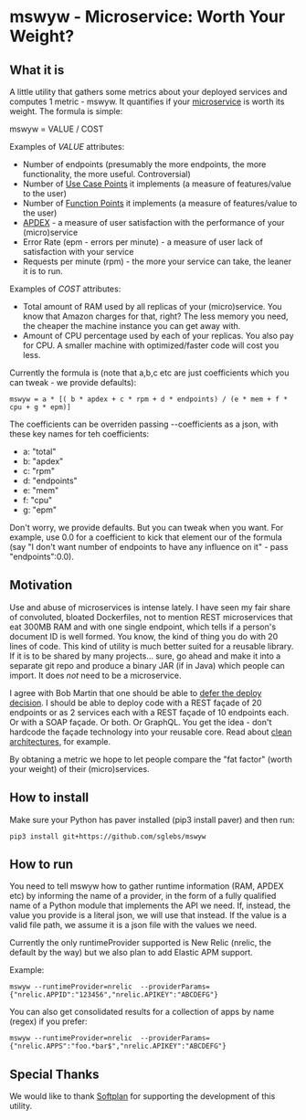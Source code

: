 # mswyw - Microservice: Worth Your Weight?

## What it is

A little utility that gathers some metrics about your deployed services and computes 1 metric - mswyw. 
It quantifies if your [microservice](https://en.wikipedia.org/wiki/Microservices) is worth its weight. The formula is simple:

mswyw = VALUE / COST

Examples of *VALUE* attributes:

* Number of endpoints (presumably the more endpoints, the more functionality, the more useful. Controversial)
* Number of [Use Case Points](https://en.wikipedia.org/wiki/Use_Case_Points) it implements (a measure of features/value to the user)
* Number of [Function Points](https://en.wikipedia.org/wiki/Function_point) it implements (a measure of features/value to the user)
* [APDEX](https://en.wikipedia.org/wiki/Apdex) - a measure of user satisfaction with the performance of your (micro)service
* Error Rate (epm - errors per minute) - a measure of user lack of satisfaction with your service
* Requests per minute (rpm) - the more your service can take, the leaner it is to run.
  
Examples of *COST* attributes:

* Total amount of RAM used by all replicas of your (micro)service. You know that Amazon charges for that, right? The
  less memory you need, the cheaper the machine instance you can get away with.
* Amount of CPU percentage used by each of your replicas. You also pay for CPU. A smaller machine with 
  optimized/faster code will cost you less.

Currently the formula is (note that a,b,c etc are just coefficients which you can tweak - we provide defaults):

`
mswyw = a * [( b * apdex + c * rpm + d * endpoints) / (e * mem + f * cpu + g * epm)]
`

The coefficients can be overriden passing --coefficients as a json, with these key names for teh coefficients:

- a: "total"
- b: "apdex"
- c: "rpm"
- d: "endpoints"
- e: "mem"
- f: "cpu"
- g: "epm"

Don't worry, we provide defaults. But you can tweak when you want. For example, use 0.0 for a coefficient to kick
that element our of the formula (say "I don't want number of endpoints to have any influence on it" - pass "endpoints":0.0).


## Motivation

Use and abuse of microservices is intense lately. I have seen my fair share of convoluted, bloated Dockerfiles, 
not to mention REST microservices that eat 300MB RAM and with one single endpoint, which tells if a person's 
document ID is well formed. You know, the kind of thing you do with 20 lines of code. This kind of utility is 
much better suited for a reusable library. If it is to be shared by many projects... sure, go ahead and make it 
into a separate git repo and produce a binary JAR (if in Java) which people can import. It does *not* need to 
be a microservice.

I agree with Bob Martin that one should be able to [defer the deploy decision](https://blog.cleancoder.com/uncle-bob/2014/10/01/CleanMicroserviceArchitecture.html).
I should be able to deploy code  with a REST façade of 20 endpoints or as 2 services each with a REST façade of 10 
endpoints each. Or with a SOAP façade. Or both. Or GraphQL. You get the idea - don't hardcode the façade technology 
into your reusable core. Read about [clean architectures](https://blog.cleancoder.com/uncle-bob/2012/08/13/the-clean-architecture.html), for example.

By obtaning a metric we hope to let people compare the "fat factor" (worth your weight) of their (micro)services.

## How to install

Make sure your Python has paver installed (pip3 install paver) and then run:
```
pip3 install git+https://github.com/sglebs/mswyw
```


## How to run

You need to tell mswyw how to gather runtime information (RAM, APDEX etc) by informing the name of a provider, 
in the form of a fully qualified name of a Python module that implements the API we need.
If, instead, the value you provide is a literal json, we will use that instead. If the value is a valid file path, 
we assume it is a json file with the values we need.

Currently the only runtimeProvider supported is New Relic (nrelic, the default by the way) but we also plan to add Elastic APM support.

Example:

`
mswyw --runtimeProvider=nrelic 
      --providerParams={"nrelic.APPID":"123456","nrelic.APIKEY":"ABCDEFG"}
`

You can also get consolidated results for a collection of apps by name (regex) if you prefer:

`
mswyw --runtimeProvider=nrelic 
      --providerParams={"nrelic.APPS":"foo.*bar$","nrelic.APIKEY":"ABCDEFG"}
`


## Special Thanks

We would like to thank [Softplan](http://www.softplan.com.br) for supporting the development of this utility.  


